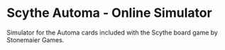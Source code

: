 # Scythe Automa - Online Simulator

Simulator for the Automa cards included with the Scythe board game by Stonemaier
Games.
